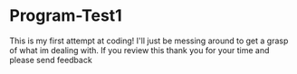 # Program-Test1
This is my first attempt at coding! I'll just be messing around to get a grasp of what im dealing with. If you review this thank you for your time and please send feedback
